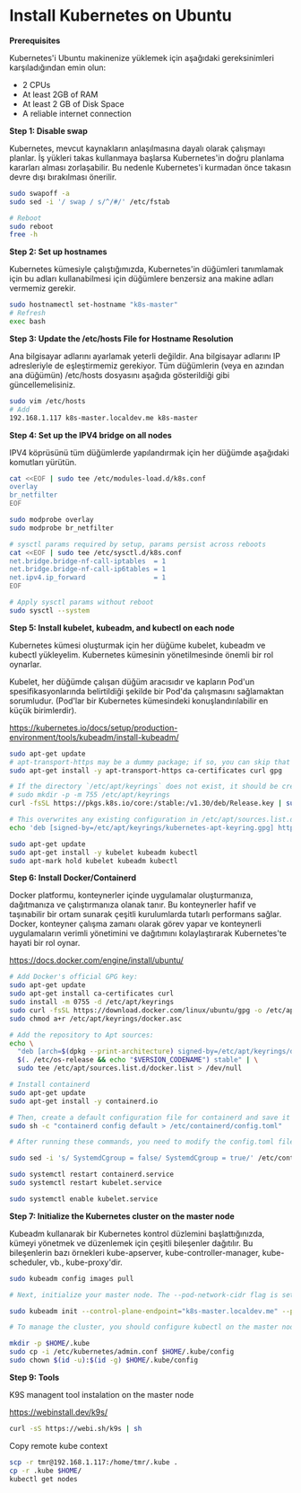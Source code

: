 # Install Kubernetes on Ubuntu
**Prerequisites**

Kubernetes'i Ubuntu makinenize yüklemek için aşağıdaki gereksinimleri karşıladığından emin olun:
- 2 CPUs
- At least 2GB of RAM
- At least 2 GB of Disk Space
- A reliable internet connection

**Step 1: Disable swap**

Kubernetes, mevcut kaynakların anlaşılmasına dayalı olarak çalışmayı planlar. İş yükleri takas kullanmaya başlarsa Kubernetes'in doğru planlama kararları alması zorlaşabilir. Bu nedenle Kubernetes'i kurmadan önce takasın devre dışı bırakılması önerilir.
``` bash
sudo swapoff -a
sudo sed -i '/ swap / s/^/#/' /etc/fstab

# Reboot
sudo reboot
free -h
```
**Step 2: Set up hostnames**

Kubernetes kümesiyle çalıştığımızda, Kubernetes'in düğümleri tanımlamak için bu adları kullanabilmesi için düğümlere benzersiz ana makine adları vermemiz gerekir.

``` bash
sudo hostnamectl set-hostname "k8s-master"
# Refresh
exec bash
```
**Step 3: Update the /etc/hosts File for Hostname Resolution**

Ana bilgisayar adlarını ayarlamak yeterli değildir. Ana bilgisayar adlarını IP adresleriyle de eşleştirmemiz gerekiyor. Tüm düğümlerin (veya en azından ana düğümün) /etc/hosts dosyasını aşağıda gösterildiği gibi güncellemelisiniz. 
``` bash
sudo vim /etc/hosts
# Add
192.168.1.117 k8s-master.localdev.me k8s-master  
```

**Step 4: Set up the IPV4 bridge on all nodes**

IPV4 köprüsünü tüm düğümlerde yapılandırmak için her düğümde aşağıdaki komutları yürütün.
``` bash
cat <<EOF | sudo tee /etc/modules-load.d/k8s.conf
overlay
br_netfilter
EOF

sudo modprobe overlay
sudo modprobe br_netfilter

# sysctl params required by setup, params persist across reboots
cat <<EOF | sudo tee /etc/sysctl.d/k8s.conf
net.bridge.bridge-nf-call-iptables  = 1
net.bridge.bridge-nf-call-ip6tables = 1
net.ipv4.ip_forward                 = 1
EOF

# Apply sysctl params without reboot
sudo sysctl --system
```

**Step 5: Install kubelet, kubeadm, and kubectl on each node**

Kubernetes kümesi oluşturmak için her düğüme kubelet, kubeadm ve kubectl yükleyelim. Kubernetes kümesinin yönetilmesinde önemli bir rol oynarlar.

Kubelet, her düğümde çalışan düğüm aracısıdır ve kapların Pod'un spesifikasyonlarında belirtildiği şekilde bir Pod'da çalışmasını sağlamaktan sorumludur. (Pod'lar bir Kubernetes kümesindeki konuşlandırılabilir en küçük birimlerdir).

https://kubernetes.io/docs/setup/production-environment/tools/kubeadm/install-kubeadm/

``` bash
sudo apt-get update
# apt-transport-https may be a dummy package; if so, you can skip that package
sudo apt-get install -y apt-transport-https ca-certificates curl gpg

# If the directory `/etc/apt/keyrings` does not exist, it should be created before the curl command, read the note below.
# sudo mkdir -p -m 755 /etc/apt/keyrings
curl -fsSL https://pkgs.k8s.io/core:/stable:/v1.30/deb/Release.key | sudo gpg --dearmor -o /etc/apt/keyrings/kubernetes-apt-keyring.gpg

# This overwrites any existing configuration in /etc/apt/sources.list.d/kubernetes.list
echo 'deb [signed-by=/etc/apt/keyrings/kubernetes-apt-keyring.gpg] https://pkgs.k8s.io/core:/stable:/v1.30/deb/ /' | sudo tee /etc/apt/sources.list.d/kubernetes.list

sudo apt-get update
sudo apt-get install -y kubelet kubeadm kubectl
sudo apt-mark hold kubelet kubeadm kubectl
```

**Step 6: Install Docker/Containerd**

Docker platformu, konteynerler içinde uygulamalar oluşturmanıza, dağıtmanıza ve çalıştırmanıza olanak tanır. Bu konteynerler hafif ve taşınabilir bir ortam sunarak çeşitli kurulumlarda tutarlı performans sağlar. Docker, konteyner çalışma zamanı olarak görev yapar ve konteynerli uygulamaların verimli yönetimini ve dağıtımını kolaylaştırarak Kubernetes'te hayati bir rol oynar.

https://docs.docker.com/engine/install/ubuntu/

``` bash
# Add Docker's official GPG key:
sudo apt-get update
sudo apt-get install ca-certificates curl
sudo install -m 0755 -d /etc/apt/keyrings
sudo curl -fsSL https://download.docker.com/linux/ubuntu/gpg -o /etc/apt/keyrings/docker.asc
sudo chmod a+r /etc/apt/keyrings/docker.asc

# Add the repository to Apt sources:
echo \
  "deb [arch=$(dpkg --print-architecture) signed-by=/etc/apt/keyrings/docker.asc] https://download.docker.com/linux/ubuntu \
  $(. /etc/os-release && echo "$VERSION_CODENAME") stable" | \
  sudo tee /etc/apt/sources.list.d/docker.list > /dev/null

# Install containerd
sudo apt-get update
sudo apt-get install -y containerd.io

# Then, create a default configuration file for containerd and save it as config.toml using the
sudo sh -c "containerd config default > /etc/containerd/config.toml"

# After running these commands, you need to modify the config.toml file to locate the entry that sets "SystemdCgroup" to false and changes its value to true. This is important because Kubernetes requires all its components, and the container runtime uses systemd for cgroups.

sudo sed -i 's/ SystemdCgroup = false/ SystemdCgroup = true/' /etc/containerd/config.toml

sudo systemctl restart containerd.service
sudo systemctl restart kubelet.service

sudo systemctl enable kubelet.service
```

**Step 7: Initialize the Kubernetes cluster on the master node**

Kubeadm kullanarak bir Kubernetes kontrol düzlemini başlattığınızda, kümeyi yönetmek ve düzenlemek için çeşitli bileşenler dağıtılır. Bu bileşenlerin bazı örnekleri kube-apserver, kube-controller-manager, kube-scheduler, vb., kube-proxy'dir. 

``` bash
sudo kubeadm config images pull

# Next, initialize your master node. The --pod-network-cidr flag is setting the IP address range for the pod network.

sudo kubeadm init --control-plane-endpoint="k8s-master.localdev.me" --pod-network-cidr=10.10.0.0/16 --apiserver-advertise-address=192.168.1.117

# To manage the cluster, you should configure kubectl on the master node. Create the .kube directory in your home folder and copy the cluster's admin configuration to your personal .kube directory. Next, change the ownership of the copied configuration file to give the user the permission to use the configuration file to interact with the cluster. 

mkdir -p $HOME/.kube
sudo cp -i /etc/kubernetes/admin.conf $HOME/.kube/config
sudo chown $(id -u):$(id -g) $HOME/.kube/config
```
**Step 9: Tools**

K9S managent tool instalation on the master node

https://webinstall.dev/k9s/

``` bash
curl -sS https://webi.sh/k9s | sh
```

Copy remote kube context
``` bash
scp -r tmr@192.168.1.117:/home/tmr/.kube .
cp -r .kube $HOME/
kubectl get nodes
```